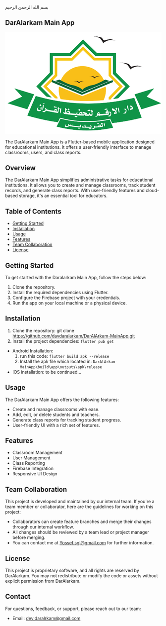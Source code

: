 بسم الله الرحمن الرحيم

## DarAlarkam Main App

![Project Logo](./lib/assets/photos/logo.png)

The DarAlarkam Main App is a Flutter-based mobile application designed for educational institutions. It offers a user-friendly interface to manage classrooms, users, and class reports.

## Overview

The DarAlarkam Main App simplifies administrative tasks for educational institutions. It allows you to create and manage classrooms, track student records, and generate class reports. With user-friendly features and cloud-based storage, it's an essential tool for educators.

## Table of Contents

- [Getting Started](#getting-started)
- [Installation](#installation)
- [Usage](#usage)
- [Features](#features)
- [Team Collaboration](#team-collaboration)
- [License](#license)

## Getting Started

To get started with the Daralarkam Main App, follow the steps below:

1. Clone the repository.
2. Install the required dependencies using Flutter.
3. Configure the Firebase project with your credentials.
4. Run the app on your local machine or a physical device.

## Installation

1. Clone the repository:
   git clone https://github.com/davdaralarkam/DarAlArkam-MainApp.git
2. Install the project dependencies:
```flutter pub get```
- Android Installation:
  1. run this code:
  ```flutter build apk --release```
  2. Install the apk file which located in:
  ```DarAlArkam-MainApp\build\app\outputs\apk\release```   
- IOS installation:
to be continued...

## Usage

The DarAlarkam Main App offers the following features:
- Create and manage classrooms with ease.
- Add, edit, or delete students and teachers.
- Generate class reports for tracking student progress.
- User-friendly UI with a rich set of features.

## Features

- Classroom Management
- User Management
- Class Reporting
- Firebase Integration
- Responsive UI Design

## Team Collaboration

This project is developed and maintained by our internal team. If you're a team member or collaborator, here are the guidelines for working on this project:
- Collaborators can create feature branches and merge their changes through our internal workflow.
- All changes should be reviewed by a team lead or project manager before merging.
- You can contact me at Yossef.sgl@gmail.com for further information.

## License

This project is proprietary software, and all rights are reserved by DarAlarkam. You may not redistribute or modify the code or assets without explicit permission from DarAlarkam.

## Contact
For questions, feedback, or support, please reach out to our team:

- Email: dev.daralrkam@gmail.com
